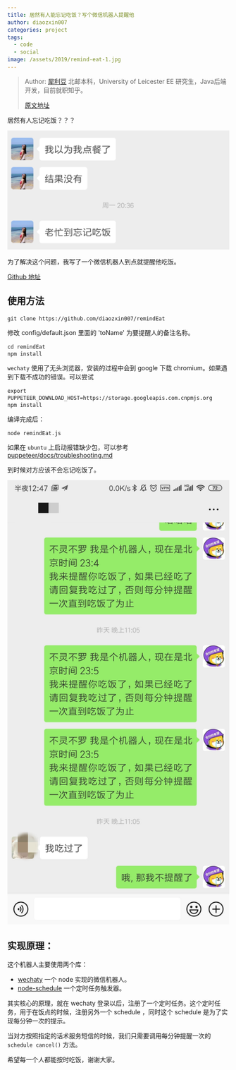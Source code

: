 ```yaml
---
title: 居然有人能忘记吃饭？写个微信机器人提醒他
author: diaozxin007
categories: project
tags:
  - code
  - social
image: /assets/2019/remind-eat-1.jpg
---
```


> Author: [犀利豆](https://xilidou.com/) 北邮本科，University of Leicester EE 研究生，Java后端开发，目前就职知乎。
>
> [原文地址](https://xilidou.com/2019/05/07/wx-bot/#more)

居然有人忘记吃饭？？？

![image](/assets/2019/remind-eat-1.jpg)

为了解决这个问题，我写了一个微信机器人到点就提醒他吃饭。

[Github 地址](https://github.com/diaozxin007/remindEat)

## 使用方法

```shell
git clone https://github.com/diaozxin007/remindEat
```

修改 config/default.json 里面的 'toName' 为要提醒人的备注名称。

```shell
cd remindEat
npm install
```

`wechaty` 使用了无头浏览器，安装的过程中会到 google 下载 chromium。如果遇到下载不成功的错误。可以尝试

```shell
export PUPPETEER_DOWNLOAD_HOST=https://storage.googleapis.com.cnpmjs.org
npm install
```

编译完成后：

```shell
node remindEat.js
```

如果在 `ubuntu` 上启动报错缺少包，可以参考 [puppeteer/docs/troubleshooting.md](https://github.com/GoogleChrome/puppeteer/blob/master/docs/troubleshooting.md)

到时候对方应该不会忘记吃饭了。

![image](/assets/2019/remind-eat-2.jpg)

## 实现原理：

这个机器人主要使用两个库：

* [wechaty](https://www.npmjs.com/package/wechaty) 一个 node 实现的微信机器人。
* [node-schedule](https://www.npmjs.com/package/node-schedule) 一个定时任务触发器。

其实核心的原理，就在 wechaty 登录以后，注册了一个定时任务。这个定时任务，用于在饭点的时候，注册另外一个 schedule ，同时这个 schedule 是为了实现每分钟一次的提示。

当对方按照指定的话术服务短信的时候，我们只需要调用每分钟提醒一次的 `schedule cancel()` 方法。

希望每一个人都能按时吃饭，谢谢大家。
